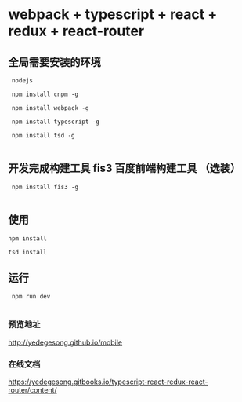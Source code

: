 # webpack + typescript + react + redux + react-router

## 全局需要安装的环境

```
 nodejs
 
 npm install cnpm -g

 npm install webpack -g

 npm install typescript -g

 npm install tsd -g
 
```
## 开发完成构建工具 fis3 百度前端构建工具 （选装）

```
 npm install fis3 -g
 
```
## 使用

```
npm install 

tsd install 

```

## 运行 

```
 npm run dev 
 
```

### 预览地址

http://yedegesong.github.io/mobile

### 在线文档

https://yedegesong.gitbooks.io/typescript-react-redux-react-router/content/

